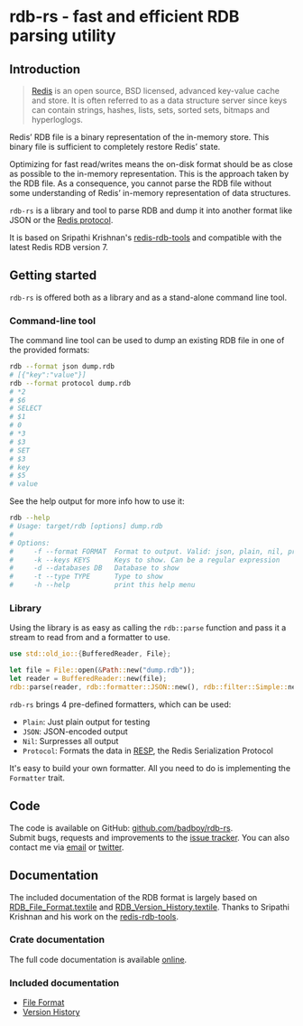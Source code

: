 # rdb-rs - fast and efficient RDB parsing utility

## Introduction

> [Redis](http://redis.io) is an open source, BSD licensed, advanced key-value cache and store. It is often referred to as a data structure server since keys can contain strings, hashes, lists, sets, sorted sets, bitmaps and hyperloglogs.

Redis’ RDB file is a binary representation of the in-memory store. This binary file is sufficient to completely restore Redis’ state.

Optimizing for fast read/writes means the on-disk format should be as close as possible to the in-memory representation. This is the approach taken by the RDB file. As a consequence, you cannot parse the RDB file without some understanding of Redis’ in-memory representation of data structures.

`rdb-rs` is a library and tool to parse RDB and dump it into another format like JSON or the [Redis protocol](http://redis.io/topics/protocol).

It is based on Sripathi Krishnan's [redis-rdb-tools](https://github.com/sripathikrishnan/redis-rdb-tools) and compatible with the latest Redis RDB version 7.

## Getting started

`rdb-rs` is offered both as a library and as a stand-alone command line tool.

### Command-line tool

The command line tool can be used to dump an existing RDB file in one of the provided formats:

```bash
rdb --format json dump.rdb
# [{"key":"value"}]
rdb --format protocol dump.rdb
# *2
# $6
# SELECT
# $1
# 0
# *3
# $3
# SET
# $3
# key
# $5
# value
```

See the help output for more info how to use it:

```bash
rdb --help
# Usage: target/rdb [options] dump.rdb
#
# Options:
#     -f --format FORMAT  Format to output. Valid: json, plain, nil, protocol
#     -k --keys KEYS      Keys to show. Can be a regular expression
#     -d --databases DB   Database to show
#     -t --type TYPE      Type to show
#     -h --help           print this help menu
```

### Library

Using the library is as easy as calling the `rdb::parse` function and pass it a stream to read from and a formatter to use.

```rust
use std::old_io::{BufferedReader, File};

let file = File::open(&Path::new("dump.rdb"));
let reader = BufferedReader::new(file);
rdb::parse(reader, rdb::formatter::JSON::new(), rdb::filter::Simple::new());
```

`rdb-rs` brings 4 pre-defined formatters, which can be used:

* `Plain`: Just plain output for testing
* `JSON`: JSON-encoded output
* `Nil`: Surpresses all output
* `Protocol`: Formats the data in [RESP](http://redis.io/topics/protocol), the Redis Serialization Protocol

It's easy to build your own formatter. All you need to do is implementing the `Formatter` trait.

## Code

The code is available on GitHub: [github.com/badboy/rdb-rs](https://github.com/badboy/rdb-rs).  
Submit bugs, requests and improvements to the [issue tracker](https://github.com/badboy/rdb-rs/issues).
You can also contact me via [email](mailto:janerik@fnordig.de) or [twitter](https://twitter.com/badboy_).

## Documentation

The included documentation of the RDB format is largely based on
[RDB_File_Format.textile](https://github.com/sripathikrishnan/redis-rdb-tools/blob/d39c8e5127daf3e109c0f0e101af8ed0e5400493/docs/RDB_File_Format.textile)
and
[RDB_Version_History.textile](https://github.com/sripathikrishnan/redis-rdb-tools/blob/d39c8e5127daf3e109c0f0e101af8ed0e5400493/docs/RDB_Version_History.textile).
Thanks to Sripathi Krishnan and his work on the [redis-rdb-tools](https://github.com/sripathikrishnan/redis-rdb-tools).

### Crate documentation

The full code documentation is available [online](http://rdb.fnordig.de/doc/rdb/).

### Included documentation

* [File Format](file_format.html)
* [Version History](version_history.html)
